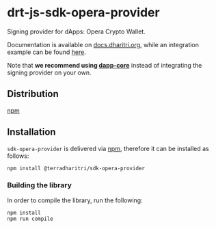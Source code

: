 # drt-js-sdk-opera-provider

Signing provider for dApps: Opera Crypto Wallet. 

Documentation is available on [docs.dharitri.org](https://docs.dharitri.org/sdk-and-tools/drtjs/drtjs-signing-providers/), while an integration example can be found [here](https://github.com/TerraDharitri/drt-js-sdk-examples/tree/main/signing-providers).

Note that **we recommend using [dapp-core](https://github.com/TerraDharitri/drt-sdk-dapp)** instead of integrating the signing provider on your own.

## Distribution

[npm](https://www.npmjs.com/package/@terradharitri/sdk-opera-provider)

## Installation

`sdk-opera-provider` is delivered via [npm](https://www.npmjs.com/package/@terradharitri/sdk-opera-provider), therefore it can be installed as follows:

```
npm install @terradharitri/sdk-opera-provider
```

### Building the library

In order to compile the library, run the following:

```
npm install
npm run compile
```
